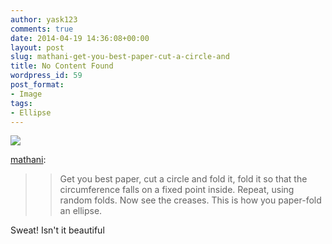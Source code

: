 ```yaml
---
author: yask123
comments: true
date: 2014-04-19 14:36:08+00:00
layout: post
slug: mathani-get-you-best-paper-cut-a-circle-and
title: No Content Found
wordpress_id: 59
post_format:
- Image
tags:
- Ellipse
---
```


![](http://yask007.files.wordpress.com/2014/04/tumblr_n464iwjd4h1ql82o1o1_500.gif)

[mathani](http://mathani.tumblr.com/post/82979891665/get-you-best-paper-cut-a-circle-and-fold-it-fold):




<blockquote>

> 
> Get you best paper, cut a circle and fold it, fold it so that the circumference falls on a fixed point inside. Repeat, using random folds. Now see the creases. This is how you paper-fold an ellipse.
> 
> 
</blockquote>




Sweat! Isn't it beautiful 
